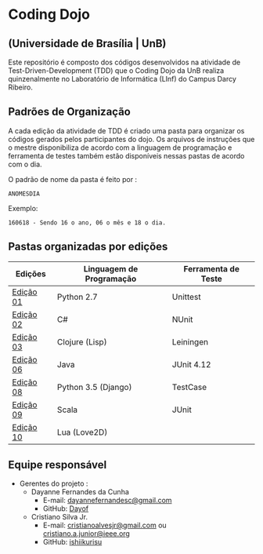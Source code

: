 # Coding Dojo
## (Universidade de Brasília | UnB)

Este repositório é composto dos códigos desenvolvidos na atividade de Test-Driven-Development (TDD) que o Coding Dojo da UnB realiza quinzenalmente no Laboratório de Informática (LInf) do Campus Darcy Ribeiro.

## Padrões de Organização

A cada edição da atividade de TDD é criado uma pasta para organizar os códigos gerados pelos participantes do dojo. Os arquivos de instruções que o mestre disponibiliza de acordo com a linguagem de programação e ferramenta de testes também estão disponíveis nessas pastas de acordo com o dia.

O padrão de nome da pasta é feito por :

```
ANOMESDIA
```

Exemplo:

```
160618 - Sendo 16 o ano, 06 o mês e 18 o dia.
```

## Pastas organizadas por edições

| Edições            | Linguagem de Programação | Ferramenta de Teste |
| ------------------ | ------------------------ | ------------------- |
| [Edição 01](160618) | Python 2.7              | Unittest            | 
| [Edição 02](160625) | C#                      | NUnit               | 
| [Edição 03](160709) | Clojure (Lisp)          | Leiningen           |  	
| [Edição 06](160730) | Java                    | JUnit 4.12          | 
| [Edição 08](160813) | Python 3.5 (Django)     | TestCase            | 
| [Edição 09](160827) | Scala                   | JUnit               | 
| [Edição 10](161001) | Lua (Love2D)            |                     | 

## Equipe responsável

- Gerentes do projeto : 
  - Dayanne Fernandes da Cunha
    - E-mail: dayannefernandesc@gmail.com
    - GitHub: [Dayof](https://github.com/Dayof)
  - Cristiano Silva Jr. 
    - E-mail: cristianoalvesjr@gmail.com ou cristiano.a.junior@ieee.org
    - GitHub: [ishiikurisu](https://github.com/ishiikurisu)
